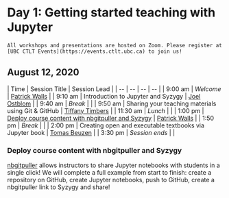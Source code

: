 # Day 1: Getting started teaching with Jupyter

```{important}
All workshops and presentations are hosted on Zoom. Please register at [UBC CTLT Events](https://events.ctlt.ubc.ca) to join us!
```

## August 12, 2020

| Time | Session Title | Session Lead |
| -- | -- | -- | -- |
| 9:00 am  | *Welcome* | [Patrick Walls](speakers.html#patrick-walls) |
| 9:10 am  | Introduction to Jupyter and Syzygy | [Joel Ostblom](speakers.html#joel-ostblom) |
| 9:40 am  | *Break* | |
| 9:50 am  | Sharing your teaching materials using Git & GitHub | [Tiffany Timbers](speakers.html#tiffany-timbers) |
| 11:30 am | *Lunch* | |
| 1:00 pm  | [Deploy course content with nbgitpuller and Syzygy](#deploy-course-content-with-nbgitpuller-and-syzygy) | [Patrick Walls](speakers.html#patrick-walls) |
| 1:50 pm  | *Break* | |
| 2:00 pm  | Creating open and executable textbooks via Jupyter book | [Tomas Beuzen](speakers.html#tomas-beuzen) |
| 3:30 pm  | *Session ends* | |

### Deploy course content with nbgitpuller and Syzygy

[nbgitpuller](https://jupyterhub.github.io/nbgitpuller/) allows instructors to share Jupyter notebooks with students in a single click! We will complete a full example from start to finish: create a repository on GitHub, create Jupyter notebooks, push to GitHub, create a nbgitpuller link to Syzygy and share!
